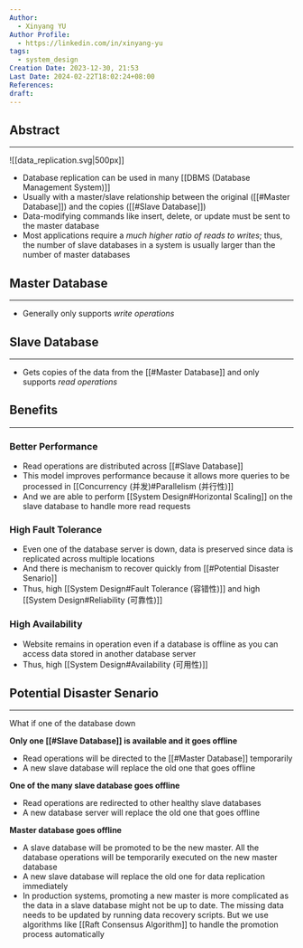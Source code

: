 ```yaml
---
Author:
  - Xinyang YU
Author Profile:
  - https://linkedin.com/in/xinyang-yu
tags:
  - system_design
Creation Date: 2023-12-30, 21:53
Last Date: 2024-02-22T18:02:24+08:00
References: 
draft: 
---
```

## Abstract
---
![[data_replication.svg|500px]]
- Database replication can be used in many [[DBMS (Database Management System)]]
- Usually with a master/slave relationship between the original ([[#Master Database]]) and the copies ([[#Slave Database]])
- Data-modifying commands like insert, delete, or update must be sent to the master database
- Most applications require a *much higher ratio of reads to writes*; thus, the number of slave databases in a system is usually larger than the number of master databases

## Master Database
---
- Generally only supports *write operations*

## Slave Database
---
- Gets copies of the data from the [[#Master Database]] and only supports *read operations*

## Benefits
---
### Better Performance
- Read operations are distributed across [[#Slave Database]]
- This model improves performance because it allows more queries to be processed in [[Concurrency (并发)#Parallelism (并行性)]]
- And we are able to perform [[System Design#Horizontal Scaling]] on the slave database to handle more read requests

### High Fault Tolerance 
- Even one of the database server is down, data is preserved since data is replicated across multiple locations
- And there is mechanism to recover quickly from [[#Potential Disaster Senario]]
- Thus, high [[System Design#Fault Tolerance (容错性)]] and high [[System Design#Reliability (可靠性)]]

### High Availability 
- Website remains in operation even if a database is offline as you can access data stored in another database server
- Thus, high [[System Design#Availability (可用性)]]


## Potential Disaster Senario
---
What if one of the database down

**Only one [[#Slave Database]] is available and it goes offline**
- Read operations will be directed to the [[#Master Database]] temporarily
- A new slave database will replace the old one that goes offline

**One of the many slave database goes offline**
- Read operations are redirected to other healthy slave databases
- A new database server will replace the old one that goes offline

**Master database goes offline**
- A slave database will be promoted to be the new master. All the database operations will be temporarily executed on the new master database
- A new slave database will replace the old one for data replication immediately
- In production systems, promoting a new master is more complicated as the data in a slave database might not be up to date. The missing data needs to be updated by running data recovery scripts. But we use algorithms like [[Raft Consensus Algorithm]] to handle the promotion process automatically

